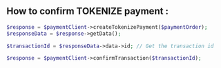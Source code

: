 ## How to confirm TOKENIZE payment :

```php
$response = $paymentClient->createTokenizePayment($paymentOrder);
$responseData = $response->getData();

$transactionId = $responseData->data->id; // Get the transaction id

$response = $paymentClient->confirmTransaction($transactionId);
```